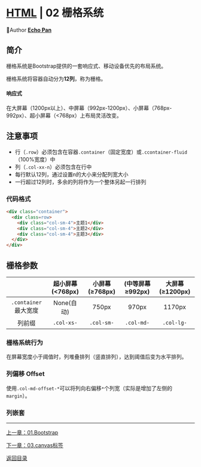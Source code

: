 # [HTML](./index.md) | 02 栅格系统

🌸Author [**Echo Pan**](https://github.com/echopan)

## 简介

栅格系统是Bootstrap提供的一套响应式、移动设备优先的布局系统。

栅格系统将容器自动分为**12列**，称为栅格。

#### 响应式

在大屏幕（1200px以上）、中屏幕（992px-1200px）、小屏幕（768px-992px）、超小屏幕（<768px）上布局灵活改变。


## 注意事项

- 行（``.row``）必须包含在容器``.container``（固定宽度）或``.ccontainer-fluid``（100%宽度）中  
- 列（``.col-xx-n``）必须包含在行中
- 每行默认12列，通过设置n的大小来分配列宽大小
- 一行超过12列时，多余的列将作为一个整体另起一行排列

### 代码格式

```html
<div class="container">
  <div class=row>
    <div class="col-sm-4">主题1</div>
    <div class="col-sm-4">主题2</div>
    <div class="col-sm-4">主题3</div>
  </div>
</div>
```

## 栅格参数

||超小屏幕(<768px)|小屏幕(≥768px)|(中等屏幕≥992px)|大屏幕(≥1200px)|
|:-:|:-:|:-:|:-:|:-:|
|``.container``最大宽度|None(自动)|750px|970px|1170px|
|列前缀|``.col-xs-``|``.col-sm-``|``.col-md-``|``.col-lg-``|

### 栅格系统行为

在屏幕宽度小于阈值时，列堆叠排列（竖直排列），达到阈值后变为水平排列。

### 列偏移 Offset

使用``.col-md-offset-*``可以将列向右偏移``*``个列宽（实际是增加了左侧的``margin``）。

### 列嵌套



***
[上一章：01.Bootstrap](./01.Bootstrap.md)  

[下一章：03.canvas标签](./03.canvas标签.md)  

[返回目录](./index.md)